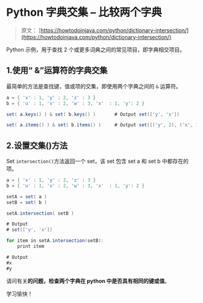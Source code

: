 # Python 字典交集 – 比较两个字典

> 原文： [https://howtodoinjava.com/python/dictionary-intersection/](https://howtodoinjava.com/python/dictionary-intersection/)

Python 示例，用于查找 2 个或更多词典之间的常见项目，即字典相交项目。

## 1.使用“ &”运算符的字典交集

最简单的方法是查找键，值或项的交集，即使用两个字典之间的 `&` 运算符。

```java
a = { 'x' : 1, 'y' : 2, 'z' : 3 }
b = { 'u' : 1, 'v' : 2, 'w' : 3, 'x'  : 1, 'y': 2 }

set( a.keys() ) & set( b.keys() )   	# Output set(['y', 'x'])

set( a.items() ) & set( b.items() )   	# Output set([('y', 2), ('x', 1)])

```

## 2.设置交集()方法

Set `intersection()`方法返回一个 set，该 set 包含 set a 和 set b 中都存在的项。

```java
a = { 'x' : 1, 'y' : 2, 'z' : 3 }
b = { 'u' : 1, 'v' : 2, 'w' : 3, 'x'  : 1, 'y': 2 }

setA = set( a )
setB = set( b )

setA.intersection( setB )  

# Output 
# set(['y', 'x'])

for item in setA.intersection(setB):
    print item

# Output 
#x
#y

```

请问有关**的问题，检查两个字典在 python 中是否具有相同的键或值**。

学习愉快！